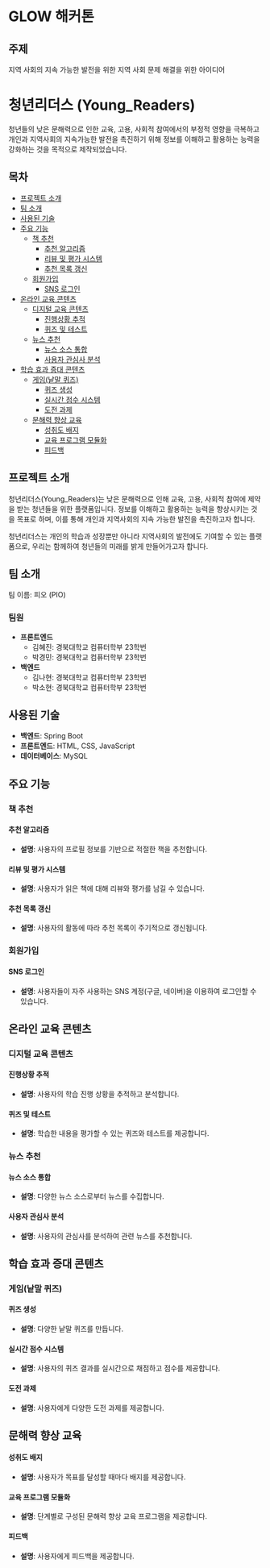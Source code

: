 # GLOW 해커톤

## 주제
지역 사회의 지속 가능한 발전을 위한 지역 사회 문제 해결을 위한 아이디어

# 청년리더스 (Young_Readers)

청년들의 낮은 문해력으로 인한 교육, 고용, 사회적 참여에서의 부정적 영향을 극복하고 개인과 지역사회의 지속가능한 발전을 촉진하기 위해 정보를 이해하고 활용하는 능력을 강화하는 것을 목적으로 제작되었습니다.

## 목차
- [프로젝트 소개](#프로젝트-소개)
- [팀 소개](#팀-소개)
- [사용된 기술](#사용된-기술)
- [주요 기능](#주요-기능)
  - [책 추천](#책-추천)
    - [추천 알고리즘](#추천-알고리즘)
    - [리뷰 및 평가 시스템](#리뷰-및-평가-시스템)
    - [추천 목록 갱신](#추천-목록-갱신)
  - [회원가입](#회원가입)
    - [SNS 로그인](#sns-로그인)
- [온라인 교육 콘텐츠](#온라인-교육-콘텐츠)
  - [디지털 교육 콘텐츠](#디지털-교육-콘텐츠)
    - [진행상황 추적](#진행상황-추적)
    - [퀴즈 및 테스트](#퀴즈-및-테스트)
  - [뉴스 추천](#뉴스-추천)
    - [뉴스 소스 통합](#뉴스-소스-통합)
    - [사용자 관심사 분석](#사용자-관심사-분석)
- [학습 효과 증대 콘텐츠](#학습-효과-증대-콘텐츠)
  - [게임(낱말 퀴즈)](#게임낱말-퀴즈)
    - [퀴즈 생성](#퀴즈-생성)
    - [실시간 점수 시스템](#실시간-점수-시스템)
    - [도전 과제](#도전-과제)
  - [문해력 향상 교육](#문해력-향상-교육)
    - [성취도 배지](#성취도-배지)
    - [교육 프로그램 모듈화](#교육-프로그램-모듈화)
    - [피드백](#피드백)

## 프로젝트 소개
청년리더스(Young_Readers)는 낮은 문해력으로 인해 교육, 고용, 사회적 참여에 제약을 받는 청년들을 위한 플랫폼입니다. 정보를 이해하고 활용하는 능력을 향상시키는 것을 목표로 하며, 이를 통해 개인과 지역사회의 지속 가능한 발전을 촉진하고자 합니다.

청년리더스는 개인의 학습과 성장뿐만 아니라 지역사회의 발전에도 기여할 수 있는 플랫폼으로, 우리는 함께하여 청년들의 미래를 밝게 만들어가고자 합니다.

## 팀 소개

팀 이름: 피오 (PIO)

### 팀원
- **프론트엔드**
  - 김혜진: 경북대학교 컴퓨터학부 23학번
  - 박경민: 경북대학교 컴퓨터학부 23학번
- **백엔드**
  - 김나현: 경북대학교 컴퓨터학부 23학번
  - 박소현: 경북대학교 컴퓨터학부 23학번

## 사용된 기술

- **백엔드**: Spring Boot
- **프론트엔드**: HTML, CSS, JavaScript
- **데이터베이스**: MySQL

## 주요 기능

### 책 추천

#### 추천 알고리즘
- **설명**: 사용자의 프로필 정보를 기반으로 적절한 책을 추천합니다.

#### 리뷰 및 평가 시스템
- **설명**: 사용자가 읽은 책에 대해 리뷰와 평가를 남길 수 있습니다.

#### 추천 목록 갱신
- **설명**: 사용자의 활동에 따라 추천 목록이 주기적으로 갱신됩니다.

### 회원가입

#### SNS 로그인
- **설명**: 사용자들이 자주 사용하는 SNS 계정(구글, 네이버)을 이용하여 로그인할 수 있습니다.

## 온라인 교육 콘텐츠

### 디지털 교육 콘텐츠

#### 진행상황 추적
- **설명**: 사용자의 학습 진행 상황을 추적하고 분석합니다.

#### 퀴즈 및 테스트
- **설명**: 학습한 내용을 평가할 수 있는 퀴즈와 테스트를 제공합니다.

### 뉴스 추천

#### 뉴스 소스 통합
- **설명**: 다양한 뉴스 소스로부터 뉴스를 수집합니다.

#### 사용자 관심사 분석
- **설명**: 사용자의 관심사를 분석하여 관련 뉴스를 추천합니다.

## 학습 효과 증대 콘텐츠

### 게임(낱말 퀴즈)

#### 퀴즈 생성
- **설명**: 다양한 낱말 퀴즈를 만듭니다.

#### 실시간 점수 시스템
- **설명**: 사용자의 퀴즈 결과를 실시간으로 채점하고 점수를 제공합니다.

#### 도전 과제
- **설명**: 사용자에게 다양한 도전 과제를 제공합니다.

## 문해력 향상 교육

#### 성취도 배지
- **설명**: 사용자가 목표를 달성할 때마다 배지를 제공합니다.

#### 교육 프로그램 모듈화
- **설명**: 단계별로 구성된 문해력 향상 교육 프로그램을 제공합니다.

#### 피드백
- **설명**: 사용자에게 피드백을 제공합니다.

